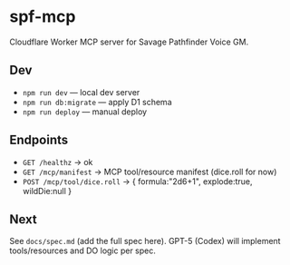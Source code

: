 # spf-mcp

Cloudflare Worker MCP server for Savage Pathfinder Voice GM.

## Dev

- `npm run dev` — local dev server
- `npm run db:migrate` — apply D1 schema
- `npm run deploy` — manual deploy

## Endpoints

- `GET /healthz` → ok
- `GET /mcp/manifest` → MCP tool/resource manifest (dice.roll for now)
- `POST /mcp/tool/dice.roll` → { formula:"2d6+1", explode:true, wildDie:null }

## Next

See `docs/spec.md` (add the full spec here). GPT-5 (Codex) will implement tools/resources and DO logic per spec.
